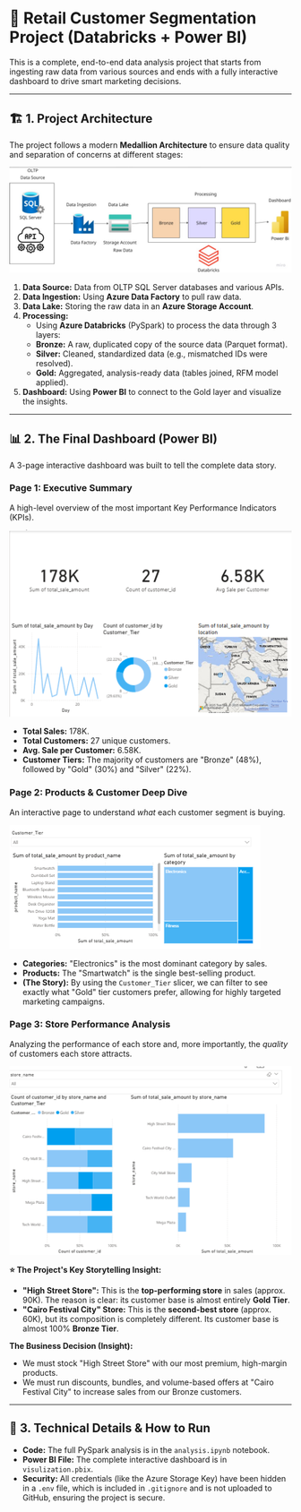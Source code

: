 # 🚀 Retail Customer Segmentation Project (Databricks + Power BI)

This is a complete, end-to-end data analysis project that starts from ingesting raw data from various sources and ends with a fully interactive dashboard to drive smart marketing decisions.

---

## 🏗️ 1. Project Architecture

The project follows a modern **Medallion Architecture** to ensure data quality and separation of concerns at different stages:

![Project Architecture](images/pipeline.jpg)

1.  **Data Source:** Data from OLTP SQL Server databases and various APIs.
2.  **Data Ingestion:** Using **Azure Data Factory** to pull raw data.
3.  **Data Lake:** Storing the raw data in an **Azure Storage Account**.
4.  **Processing:**
    * Using **Azure Databricks** (PySpark) to process the data through 3 layers:
    * **Bronze:** A raw, duplicated copy of the source data (Parquet format).
    * **Silver:** Cleaned, standardized data (e.g., mismatched IDs were resolved).
    * **Gold:** Aggregated, analysis-ready data (tables joined, RFM model applied).
5.  **Dashboard:** Using **Power BI** to connect to the Gold layer and visualize the insights.

---

## 📊 2. The Final Dashboard (Power BI)

A 3-page interactive dashboard was built to tell the complete data story.

### Page 1: Executive Summary

A high-level overview of the most important Key Performance Indicators (KPIs).

![Executive Summary](images/summary.png)

* **Total Sales:** 178K.
* **Total Customers:** 27 unique customers.
* **Avg. Sale per Customer:** 6.58K.
* **Customer Tiers:** The majority of customers are "Bronze" (48%), followed by "Gold" (30%) and "Silver" (22%).

### Page 2: Products & Customer Deep Dive

An interactive page to understand *what* each customer segment is buying.

![Product Deep Dive](images/customer_tier.png)

* **Categories:** "Electronics" is the most dominant category by sales.
* **Products:** The "Smartwatch" is the single best-selling product.
* **(The Story):** By using the `Customer_Tier` slicer, we can filter to see exactly what "Gold" tier customers prefer, allowing for highly targeted marketing campaigns.

### Page 3: Store Performance Analysis

Analyzing the performance of each store and, more importantly, the *quality* of customers each store attracts.

![Store Performance](images/stores.png)

**⭐ The Project's Key Storytelling Insight:**

* **"High Street Store":** This is the **top-performing store** in sales (approx. 90K). The reason is clear: its customer base is almost entirely **Gold Tier**.
* **"Cairo Festival City" Store:** This is the **second-best store** (approx. 60K), but its composition is completely different. Its customer base is almost 100% **Bronze Tier**.

**The Business Decision (Insight):**
* We must stock "High Street Store" with our most premium, high-margin products.
* We must run discounts, bundles, and volume-based offers at "Cairo Festival City" to increase sales from our Bronze customers.

---

## 🚀 3. Technical Details & How to Run

* **Code:** The full PySpark analysis is in the `analysis.ipynb` notebook.
* **Power BI File:** The complete interactive dashboard is in `visulization.pbix`.
* **Security:** All credentials (like the Azure Storage Key) have been hidden in a `.env` file, which is included in `.gitignore` and is not uploaded to GitHub, ensuring the project is secure.